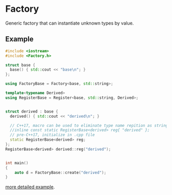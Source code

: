 # Factory
Generic factory that can instantiate unknown types by value.

## Example
```C++
#include <iostream>
#include <Factory.h>

struct base {
  base() { std::cout << "base\n"; }
};

using FactoryBase = Factory<base, std::string>;

template<typename Derived>
using RegisterBase = Register<base, std::string, Derived>;


struct derived : base {
  derived() { std::cout << "derived\n"; }

  // C++17, macro can be used to eliminate type name repition as string
  //inline const static RegisterBase<derived> reg{ "derived" };
  // pre-C++17, initialize in .cpp file
  static RegisterBase<derived> reg;
};
RegisterBase<derived> derived::reg("derived");


int main()
{
    auto d = FactoryBase::create("derived");
}
```

[more detailed example](Example/Example).
